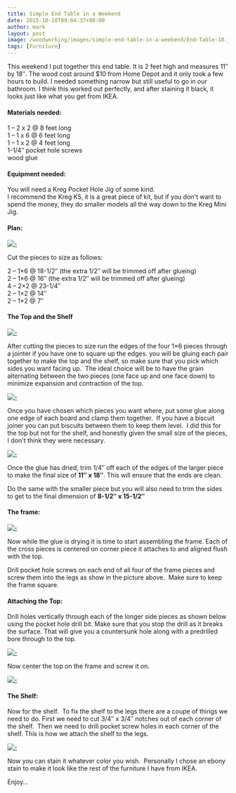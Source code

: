 ```yaml
---
title: Simple End Table in a Weekend
date: 2015-10-18T09:04:37+00:00
author: mark
layout: post
image: /woodworking/images/simple-end-table-in-a-weekend/End-Table-10.jpg
tags: [Furniture]
---
```


This weekend I put together this end table. It is 2 feet high and measures 11&Prime; by 18&Prime;. The wood cost around $10 from Home Depot and it only took a few hours to build.&nbsp;I needed something narrow but still useful to&nbsp;go in our bathroom. I think this worked out perfectly, and after staining it black, it looks just like what you get from IKEA.

#### Materials needed:

1 – 2 x 2 @ 8 feet long  
1 – 1 x 6 @ 6 feet long  
1 – 1 x 2 @ 4 feet long  
1-1/4&Prime; pocket hole screws  
wood glue

#### Equipment needed:

You will need a Kreg Pocket Hole Jig of some kind.  
I recommend the Kreg K5, it is a great piece of kit, but if you don't want to spend the money, they do smaller models all the way down to the Kreg Mini Jig.

#### Plan:

[![-](images/simple-end-table-in-a-weekend/End-Table-240x300.png)](images/simple-end-table-in-a-weekend/End-Table.png)

Cut the pieces to size as follows:

2 – 1&#215;6 @ 18-1/2&Prime; (the extra 1/2&Prime; will be trimmed off after glueing)  
2 – 1&#215;6 @ 16&Prime;&nbsp;(the extra 1/2&Prime; will be trimmed off after glueing)  
4 – 2&#215;2 @ 23-1/4&Prime;  
2 – 1&#215;2 @ 14&Prime;  
2 – 1&#215;2 @ 7&Prime;

#### The Top and the Shelf

[![-](images/simple-end-table-in-a-weekend/End-Table-1-225x300.jpg)](images/simple-end-table-in-a-weekend/End-Table-1.png)

After cutting the pieces to size run the edges of the four 1&#215;6 pieces through a jointer if you have one to square up the edges. you will be gluing each pair together to make the top and the shelf, so make sure that you pick which sides you want facing up. &nbsp;The ideal choice will be to have the grain alternating between the two pieces (one face up and one face down) to minimize expansion and contraction of the top.

[![-](images/simple-end-table-in-a-weekend/End-Table-3-300x225.jpg)](images/simple-end-table-in-a-weekend/End-Table-3.png)

Once you have chosen which pieces you want where, put some glue along one edge of each board and clamp them together. &nbsp;If you have a biscuit joiner you can put biscuits between them to keep them level. &nbsp;I did this for the top but not for the shelf, and honestly given the small size of the pieces, I don't think they were necessary.

[![-](images/simple-end-table-in-a-weekend/End-Table-4-300x225.jpg)](images/simple-end-table-in-a-weekend/End-Table-4.png)

Once the glue has dried, trim 1/4&Prime; off each of the edges of the larger piece to make the final size of **11&Prime; x 18&Prime;**. This will ensure that the ends are clean.

Do the same with the smaller piece but you will also need to trim the sides to get to the final dimension of <span style="white-space: nowrap;"><strong>8-1/2&Prime; x 15-1/2&Prime;</strong></span>

#### The frame:

[![-](images/simple-end-table-in-a-weekend/End-Table6-1024x567.png)](images/simple-end-table-in-a-weekend/End-Table6.png)

Now while the glue is drying it is time to start assembling the frame. Each of the cross pieces is centered on corner piece it attaches to and aligned flush with the top.

Drill pocket hole screws on each end of all four of the frame pieces and screw them into the legs as show in the picture above. &nbsp;Make sure to keep the frame square.

#### Attaching the Top:

Drill holes vertically through each of the longer side pieces as shown below using the pocket hole drill bit. Make sure that you stop the drill as it breaks the surface. That will give you a countersunk hole along with a predrilled bore through to the top.

[![-](images/simple-end-table-in-a-weekend/End-Table3-1024x567.png)](images/simple-end-table-in-a-weekend/End-Table3.png)

Now center the top on the frame and screw it on.

[![-](images/simple-end-table-in-a-weekend/End-Table-5.jpg)](images/simple-end-table-in-a-weekend/End-Table-5.jpg)

#### The Shelf:

Now for the shelf. &nbsp;To fix the shelf to the legs there are a coupe of things we need to do. First we need to cut 3/4&Prime; x 3/4&Prime; notches out of each corner of the shelf. &nbsp;Then we need to drill pocket screw holes in each corner of the shelf. This is how we attach the shelf to the legs.

[![-](images/simple-end-table-in-a-weekend/End-Table-6.jpg)](images/simple-end-table-in-a-weekend/End-Table-6.jpg)

Now you can stain it whatever color you wish. &nbsp;Personally I chose an ebony stain to make it look like the rest of the furniture I have from IKEA.

Enjoy&#8230;
